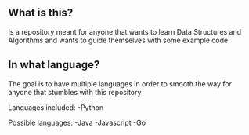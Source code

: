 ## What is this?
Is a repository meant for anyone that wants to learn Data Structures and Algorithms and wants to guide themselves with some example code

## In what language?
The goal is to have multiple languages in order to smooth the way for anyone that stumbles with this repository

Languages included:
    -Python

Possible languages:
    -Java
    -Javascript
    -Go